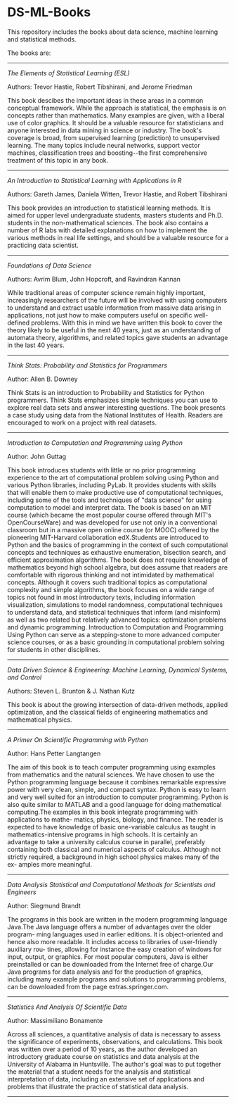 # DS-ML-Books

This repository includes the books about data science, machine learning and statistical methods.

The books are:

------------------------------------------------------------
*The Elements of Statistical Learning (ESL)*

Authors: Trevor Hastie, Robert Tibshirani, and Jerome Friedman

This book descibes the important ideas in these areas in a common conceptual framework. While the approach is statistical, the emphasis is on concepts rather than mathematics. Many examples are given, with a liberal use of color graphics. It should be a valuable resource for statisticians and anyone interested in data mining in science or industry. The book's coverage is broad, from supervised learning (prediction) to unsupervised learning. The many topics include neural networks, support vector machines, classification trees and boosting--the first comprehensive treatment of this topic in any book.

-------------------------------------------------------------

*An Introduction to Statistical Learning with Applications in R*

Authors: Gareth James, Daniela Witten, Trevor Hastie, and Robert Tibshirani

This book provides an introduction to statistical learning methods. It is aimed for upper level undergraduate students, masters students and Ph.D. students in the non-mathematical sciences. The book also contains a number of R labs with detailed explanations on how to implement the various methods in real life settings, and should be a valuable resource for a practicing data scientist.

-------------------------------------------------------------

*Foundations of Data Science*

Authors: Avrim Blum, John Hopcroft, and Ravindran Kannan

While traditional areas of computer science remain highly important, increasingly researchers of the future will be involved with using computers to understand and extract usable information from massive data arising in applications, not just how to make computers useful on specific well-defined problems. With this in mind we have written this book to cover the theory likely to be useful in the next 40 years, just as an understanding of automata theory, algorithms, and related topics gave students an advantage in the last 40 years.

-------------------------------------------------------------

*Think Stats: Probability and Statistics for Programmers*

Author: Allen B. Downey

Think Stats is an introduction to Probability and Statistics for Python programmers.
Think Stats emphasizes simple techniques you can use to explore real data sets and answer interesting questions. The book presents a case study using data from the National Institutes of Health. Readers are encouraged to work on a project with real datasets.

-------------------------------------------------------------

*Introduction to Computation and Programming using Python*

Author: John Guttag

This book introduces students with little or no prior programming experience to the art of computational problem solving using Python and various Python libraries, including PyLab. It provides students with skills that will enable them to make productive use of computational techniques, including some of the tools and techniques of "data science" for using computation to model and interpret data. The book is based on an MIT course (which became the most popular course offered through MIT's OpenCourseWare) and was developed for use not only in a conventional classroom but in a massive open online course (or MOOC) offered by the pioneering MIT-Harvard collaboration edX.Students are introduced to Python and the basics of programming in the context of such computational concepts and techniques as exhaustive enumeration, bisection search, and efficient approximation algorithms. The book does not require knowledge of mathematics beyond high school algebra, but does assume that readers are comfortable with rigorous thinking and not intimidated by mathematical concepts. Although it covers such traditional topics as computational complexity and simple algorithms, the book focuses on a wide range of topics not found in most introductory texts, including information visualization, simulations to model randomness, computational techniques to understand data, and statistical techniques that inform (and misinform) as well as two related but relatively advanced topics: optimization problems and dynamic programming. Introduction to Computation and Programming Using Python can serve as a stepping-stone to more advanced computer science courses, or as a basic grounding in computational problem solving for students in other disciplines.

-------------------------------------------------------------

*Data Driven Science & Engineering: Machine Learning, Dynamical Systems, and Control*

Authors: Steven L. Brunton & J. Nathan Kutz

This book is about the growing intersection of data-driven methods, applied optimization, and the classical fields of engineering mathematics and mathematical physics.

-------------------------------------------------------------

*A Primer On Scientific Programming with Python* 

Author: Hans Petter Langtangen

The aim of this book is to teach computer programming using examples from mathematics and the natural sciences. We have chosen to use the Python programming language because it combines remarkable expressive power with very clean, simple, and compact syntax. Python is easy to learn and very well suited for an introduction to computer programming. Python is also quite similar to MATLAB and a good language for doing mathematical computing.The examples in this book integrate programming with applications to mathe- matics, physics, biology, and finance. The reader is expected to have knowledge of basic one-variable calculus as taught in mathematics-intensive programs in high schools. It is certainly an advantage to take a university calculus course in parallel, preferably containing both classical and numerical aspects of calculus. Although not strictly required, a background in high school physics makes many of the ex- amples more meaningful.

-------------------------------------------------------------

*Data Analysis Statistical and Computational Methods for Scientists and Engineers*

Author: Siegmund Brandt

The programs in this book are written in the modern programming language Java.The Java language offers a number of advantages over the older program- ming languages used in earlier editions. It is object-oriented and hence also more readable. It includes access to libraries of user-friendly auxiliary rou- tines, allowing for instance the easy creation of windows for input, output, or graphics. For most popular computers, Java is either preinstalled or can be downloaded from the Internet free of charge.Our Java programs for data analysis and for the production of graphics, including many example programs and solutions to programming problems, can be downloaded from the page extras.springer.com.

-------------------------------------------------------------

*Statistics And Analysis Of Scientific Data*

Author: Massimiliano Bonamente

Across all sciences, a quantitative analysis of data is necessary to assess the significance of experiments, observations, and calculations. This book was written over a period of 10 years, as the author developed an introductory graduate course on statistics and data analysis at the University of Alabama in Huntsville. The author's goal was to put together the material that a student needs for the analysis and statistical interpretation of data, including an extensive set of applications and problems that illustrate the practice of statistical data analysis.

-------------------------------------------------------------
















